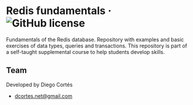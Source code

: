 # Redis fundamentals &middot; ![GitHub license](https://img.shields.io/badge/license-MIT-blue.svg)

Fundamentals of the Redis database. Repository with examples and basic exercises of data types, queries and transactions. This repository is part of a self-taught supplemental course to help students develop skills.


## Team

Developed by Diego Cortés

* dcortes.net@gmail.com